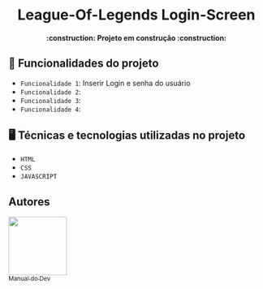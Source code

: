 <h1 align="center"> League-Of-Legends Login-Screen </h1>
<h4 align="center"> 
    :construction:  Projeto em construção  :construction:
</h4>

## :hammer: Funcionalidades do projeto

- `Funcionalidade 1`: Inserir Login e senha do usuário
- `Funcionalidade 2`: 
- `Funcionalidade 3`: 
- `Funcionalidade 4`: 

## :desktop_computer: Técnicas e tecnologias utilizadas no projeto

- `HTML`
- `CSS`
- `JAVASCRIPT`

## Autores

[<img src="https://avatars.githubusercontent.com/u/107039902?s=200&v=4" width=115><br><sub>Manual do Dev</sub>](https://github.com/manualdodev) 
